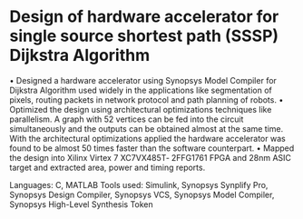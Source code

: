 
# Design of hardware accelerator for single source shortest path (SSSP) Dijkstra Algorithm


• Designed a hardware accelerator using Synopsys Model Compiler for Dijkstra Algorithm used widely in the applications like segmentation of pixels, routing packets in network protocol and path planning of robots. 
• Optimized the design using architectural optimizations techniques like parallelism. A graph with 52 vertices can be fed into the circuit simultaneously and the outputs can be obtained almost at the same time. With the architectural optimizations applied the hardware accelerator was found to be almost 50 times faster than the software counterpart. 
• Mapped the design into Xilinx Virtex 7 XC7VX485T‐ 2FFG1761 FPGA and 28nm ASIC target and extracted area, power and timing reports.

Languages: C, MATLAB
Tools used: Simulink, Synopsys Synplify Pro, Synopsys Design Compiler, Synopsys VCS, Synopsys Model Compiler, Synopsys High-Level Synthesis Token
